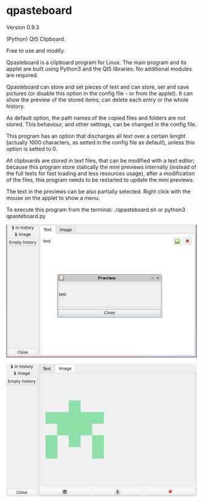 # qpasteboard

Version 0.9.3

(Python) Qt5 Clipboard.

Free to use and modify.

Qpasteboard is a clipboard program for Linux. The main program and its applet are built using Python3 and the Qt5 libraries. No additional modules are required.

Qpasteboard can store and set pieces of text and can store, set and save pictures (or disable this option in the config file - or from the applet). It can show the preview of the stored items, can delete each entry or the whole history.

As default option, the path names of the copied files and folders are not stored. This behaviour, and other settings, can be changed in the config file.

This program has an option that discharges all text over a certain lenght (actually 1000 characters, as setted in the config file as default), unless this option is setted to 0.

All clipboards are stored in text files, that can be modified with a text editor; because this program store statically the mini previews internally (instead of the full texts for fast loading and less resources usage), after a modification of the files, this program needs to be restarted to update the mini previews.

The text in the previews can be also partially selected. Right click with the mouse on the applet to show a menu.

To execute this program from the terminal: ./qpasteboard.sh or python3 qpasteboard.py

![My image](https://github.com/frank038/qpasteboard/blob/main/screenshot1.png)

![My image](https://github.com/frank038/qpasteboard/blob/main/screenshot2.png)
